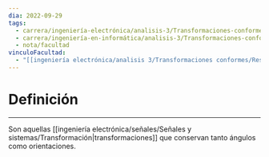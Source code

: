 ```yaml
---
dia: 2022-09-29
tags:
  - carrera/ingeniería-electrónica/analisis-3/Transformaciones-conformes
  - carrera/ingeniería-en-informática/analisis-3/Transformaciones-conformes
  - nota/facultad
vinculoFacultad:
  - "[[ingeniería electrónica/analisis 3/Transformaciones conformes/Resumen.md]]"
---
```

# Definición
---
Son aquellas [[ingeniería electrónica/señales/Señales y sistemas/Transformación|transformaciones]] que conservan tanto ángulos como orientaciones.